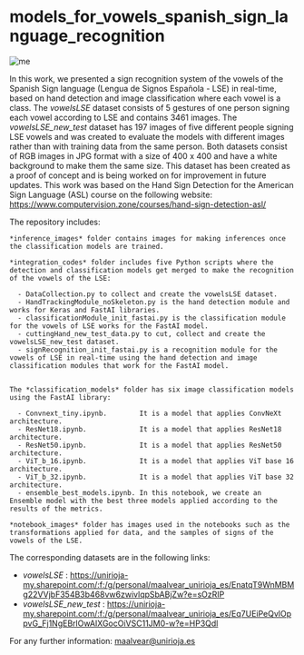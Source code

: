 # models_for_vowels_spanish_sign_language_recognition

![me](https://github.com/AlvearVanessa/models_for_vowels_spanish_sign_language_recognition/blob/main/Multimedia_vowelsLSE_example.gif)

In this work, we presented a sign recognition system of the vowels of the Spanish Sign language (Lengua de Signos Española - LSE) in real-time, based on hand detection and image classification where each vowel is a class. The *vowelsLSE* dataset consists of 5 gestures of one person signing each vowel according to LSE and contains 3461 images. The *vowelsLSE_new_test* dataset has 197 images of five different people signing LSE vowels and was created to evaluate the models with different images rather than with training data from the same person. Both datasets consist of RGB images in JPG format with a size of 400 x 400 and have a white background to make them the same size. This dataset has been created as a proof of concept and is being worked on for improvement in future updates. This work was based on the Hand Sign Detection for the American Sign Language (ASL) course on the following website: https://www.computervision.zone/courses/hand-sign-detection-asl/

The repository includes:

    *inference_images* folder contains images for making inferences once the classification models are trained.
    
    *integration_codes* folder includes five Python scripts where the detection and classification models get merged to make the recognition of the vowels of the LSE:
    
      - DataCollection.py to collect and create the vowelsLSE dataset.          
      - HandTrackingModule_noSkeleton.py is the hand detection module and works for Keras and FastAI libraries.            
      - classificationModule_init_fastai.py is the classification module for the vowels of LSE works for the FastAI model.  
      - cuttingHand_new_test_data.py to cut, collect and create the vowelsLSE_new_test dataset.     
      - signRecognition_init_fastai.py is a recognition module for the vowels of LSE in real-time using the hand detection and image classification modules that work for the FastAI model.
      
      
    The *classification_models* folder has six image classification models using the FastAI library:    
    
      - Convnext_tiny.ipynb.        It is a model that applies ConvNeXt architecture.       
      - ResNet18.ipynb.             It is a model that applies ResNet18 architecture. 
      - ResNet50.ipynb.             It is a model that applies ResNet50 architecture. 
      - ViT_b_16.ipynb.             It is a model that applies ViT base 16 architecture. 
      - ViT_b_32.ipynb.             It is a model that applies ViT base 32 architecture. 
      - ensemble_best_models.ipynb. In this notebook, we create an Ensemble model with the best three models applied according to the results of the metrics.
      
    *notebook_images* folder has images used in the notebooks such as the transformations applied for data, and the samples of signs of the vowels of the LSE.

The corresponding datasets are in the following links: 
- *vowelsLSE*          :  https://unirioja-my.sharepoint.com/:f:/g/personal/maalvear_unirioja_es/EnatqT9WnMBMg22VVjbF354B3b468vw6zwivlqpSbABjZw?e=sOzRIP
- *vowelsLSE_new_test* :  https://unirioja-my.sharepoint.com/:f:/g/personal/maalvear_unirioja_es/Eq7UEiPeQvlOppvG_Fj1NgEBrlOwAIXGocOiVSC11JM0-w?e=HP3Qdl

For any further information: maalvear@unirioja.es
